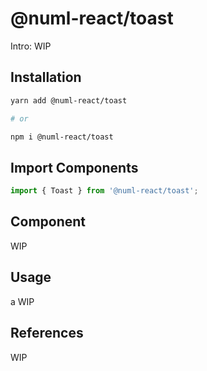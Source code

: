 # @numl-react/toast

Intro: WIP

## Installation

```sh
yarn add @numl-react/toast

# or

npm i @numl-react/toast
```

## Import Components

```jsx
import { Toast } from '@numl-react/toast';
```

## Component

WIP

## Usage
a
WIP

## References

WIP
